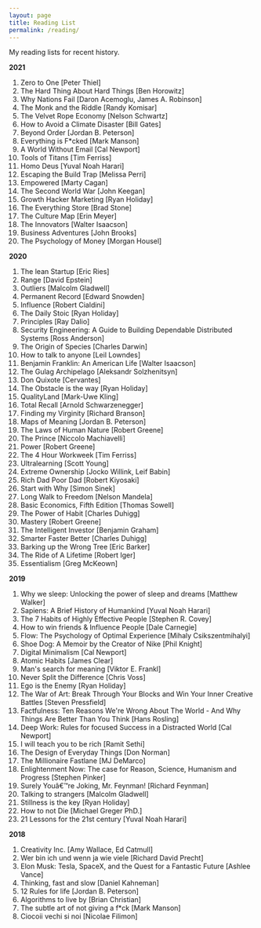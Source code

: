 ```yaml
---
layout: page
title: Reading List
permalink: /reading/
---
```


My reading lists for recent history. 

**2021**

1. Zero to One [Peter Thiel]
2. The Hard Thing About Hard Things [Ben Horowitz]
3. Why Nations Fail [Daron Acemoglu, James A. Robinson]
4. The Monk and the Riddle [Randy Komisar]
5. The Velvet Rope Economy [Nelson Schwartz]
6. How to Avoid a Climate Disaster [Bill Gates]
7. Beyond Order [Jordan B. Peterson]
8. Everything is F*cked [Mark Manson]
9. A World Without Email [Cal Newport]
10. Tools of Titans [Tim Ferriss]
11. Homo Deus [Yuval Noah Harari]
12. Escaping the Build Trap [Melissa Perri]
13. Empowered [Marty Cagan]
14. The Second World War [John Keegan]
15. Growth Hacker Marketing [Ryan Holiday]
16. The Everything Store [Brad Stone]
17. The Culture Map [Erin Meyer]
18. The Innovators [Walter Isaacson]
19. Business Adventures [John Brooks]
20. The Psychology of Money [Morgan Housel]

**2020** 

1.	The lean Startup [Eric Ries]
2.	Range [David Epstein]
3.	Outliers [Malcolm Gladwell]
4.	Permanent Record [Edward Snowden]
5.	Influence [Robert Cialdini]
6.	The Daily Stoic [Ryan Holiday]
7.	Principles [Ray Dalio]
8.	Security Engineering: A Guide to Building Dependable Distributed Systems [Ross Anderson]
9.	The Origin of Species [Charles Darwin]
10.	How to talk to anyone [Leil Lowndes]
11.	Benjamin Franklin: An American Life [Walter Isaacson]
12.	The Gulag Archipelago [Aleksandr Solzhenitsyn]
13.	Don Quixote [Cervantes]
14.	The Obstacle is the way [Ryan Holiday]
15. QualityLand [Mark-Uwe Kling]
16.	Total Recall [Arnold Schwarzenegger]
17.	Finding my Virginity [Richard Branson]
18.	Maps of Meaning [Jordan B. Peterson]
19.	The Laws of Human Nature [Robert Greene]
20.	The Prince [Niccolo Machiavelli]
21.	Power [Robert Greene]
22.	The 4 Hour Workweek [Tim Ferriss]
23.	Ultralearning [Scott Young]
24.	Extreme Ownership [Jocko Willink, Leif Babin]
25.	Rich Dad Poor Dad [Robert Kiyosaki]
26.	Start with Why [Simon Sinek]
27.	Long Walk to Freedom [Nelson Mandela]
28.	Basic Economics, Fifth Edition [Thomas Sowell]
29.	The Power of Habit [Charles Duhigg]
30.	Mastery [Robert Greene]
31.	The Intelligent Investor [Benjamin Graham]
32.	Smarter Faster Better [Charles Duhigg]
33.	Barking up the Wrong Tree [Eric Barker]
34.	The Ride of A Lifetime [Robert Iger]
35.	Essentialism [Greg McKeown]

**2019** 

1.	Why we sleep: Unlocking the power of sleep and dreams [Matthew Walker]
2.	Sapiens: A Brief History of Humankind [Yuval Noah Harari]
3.	The 7 Habits of Highly Effective People [Stephen R. Covey]
4.	How to win friends & Influence People [Dale Carnegie]
5.	Flow: The Psychology of Optimal Experience [Mihaly Csikszentmihalyi]
6.	Shoe Dog: A Memoir by the Creator of Nike [Phil Knight]
7.	Digital Minimalism [Cal Newport]
8.	Atomic Habits [James Clear]
9.	Man's search for meaning [Viktor E. Frankl]
10.	Never Split the Difference [Chris Voss]
11.	Ego is the Enemy [Ryan Holiday]
12.	The War of Art: Break Through Your Blocks and Win Your Inner Creative Battles [Steven Pressfield]
13.	Factfulness: Ten Reasons We're Wrong About The World - And Why Things Are Better Than You Think [Hans Rosling]
14.	Deep Work: Rules for focused Success in a Distracted World [Cal Newport]
15.	I will teach you to be rich [Ramit Sethi]
16.	The Design of Everyday Things [Don Norman]
17.	The Millionaire Fastlane [MJ DeMarco]
18.	Enlightenment Now: The case for Reason, Science, Humanism and Progress [Stephen Pinker]
19.	Surely Youâ€™re Joking, Mr. Feynman! [Richard Feynman]
20.	Talking to strangers [Malcolm Gladwell]
21.	Stillness is the key [Ryan Holiday]
22.	How to not Die [Michael Greger PhD.]
23.	21 Lessons for the 21st century [Yuval Noah Harari]

**2018** 

1.	Creativity Inc. [Amy Wallace, Ed Catmull]
2.	Wer bin ich und wenn ja wie viele [Richard David Precht]
3.	Elon Musk: Tesla, SpaceX, and the Quest for a Fantastic Future [Ashlee Vance]
4.	Thinking, fast and slow [Daniel Kahneman]
5.	12 Rules for life [Jordan B. Peterson]
6.	Algorithms to live by [Brian Christian]
7.	The subtle art of not giving a f*ck [Mark Manson]
8.	Ciocoii vechi si noi [Nicolae Filimon]
